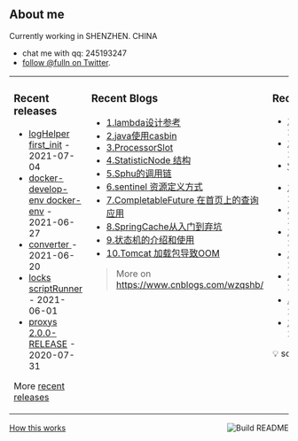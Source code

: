 ## About me

Currently working in SHENZHEN. CHINA 
 - chat me with qq: 245193247
 - [follow @fulln on Twitter](https://twitter.com/fulln16).
<table><tr><td valign="top">
 
 
### Recent releases

<!-- recent_releases starts -->
* [logHelper first_init](https://github.com/fulln/logHelper/releases/tag/1.0.0) - 2021-07-04
* [docker-develop-env docker-env](https://github.com/fulln/docker-develop-env/releases/tag/1.0.0) - 2021-06-27
* [converter ](https://github.com/fulln/converter/releases/tag/1.0.0) - 2021-06-20
* [locks scriptRunner](https://github.com/fulln/locks/releases/tag/scriptRunner) - 2021-06-01
* [proxys 2.0.0-RELEASE](https://github.com/fulln/proxys/releases/tag/2.0.0) - 2020-07-31
<!-- recent_releases ends -->

More [recent releases](https://github.com/fulln/fulln/blob/master/releases.md)

</td><td valign="top">
  
### Recent Blogs

<!-- recent_blogs starts -->
<ul>
<li>
<a href="https://www.cnblogs.com/wzqshb/p/16987548.html">1.lambda设计参考</a>
</li>
<li>
<a href="https://www.cnblogs.com/wzqshb/p/16787675.html">2.java使用casbin</a>
</li>
<li>
<a href="https://www.cnblogs.com/wzqshb/p/16595799.html">3.ProcessorSlot</a>
</li>
<li>
<a href="https://www.cnblogs.com/wzqshb/p/16585826.html">4.StatisticNode 结构</a>
</li>
<li>
<a href="https://www.cnblogs.com/wzqshb/p/16585817.html">5.Sphu的调用链</a>
</li>
<li>
<a href="https://www.cnblogs.com/wzqshb/p/16585811.html">6.sentinel 资源定义方式</a>
</li>
<li>
<a href="https://www.cnblogs.com/wzqshb/p/16529826.html">7.CompletableFuture 在首页上的查询应用</a>
</li>
<li>
<a href="https://www.cnblogs.com/wzqshb/p/16276966.html">8.SpringCache从入门到弃坑</a>
</li>
<li>
<a href="https://www.cnblogs.com/wzqshb/p/15716161.html">9.状态机的介绍和使用</a>
</li>
<li>
<a href="https://www.cnblogs.com/wzqshb/p/15684005.html">10.Tomcat 加载包导致OOM</a>
</li>
</ul>
<!-- recent_blogs ends -->
 
> More on <a>https://www.cnblogs.com/wzqshb/ </a>
 
</td><td valign="top"> 

### Recent TIL
 
<!-- recent_TIL starts -->
* [20233823810](https://github.com/fulln/TIL/blob/master/ChatGPT_MD/chats/20233823810.md) - 2023-03-08
* [2023-03-08](https://github.com/fulln/TIL/blob/master/daily/2023-03/2023-03-08.md) - 2023-03-08
* [yyyyMMddhhmss](https://github.com/fulln/TIL/blob/master/ChatGPT_MD/templates/yyyyMMddhhmss.md) - 2023-03-08
* [2023-03-07](https://github.com/fulln/TIL/blob/master/daily/2023-03/2023-03-07.md) - 2023-03-07
* [2023-03-06](https://github.com/fulln/TIL/blob/master/daily/2023-03/2023-03-06.md) - 2023-03-06
* [2023-03-05](https://github.com/fulln/TIL/blob/master/daily/2023-03/2023-03-05.md) - 2023-03-05
* [2023-03-04](https://github.com/fulln/TIL/blob/master/daily/2023-03/2023-03-04.md) - 2023-03-04
* [2023-03-03](https://github.com/fulln/TIL/blob/master/daily/2023-03/2023-03-03.md) - 2023-03-03
* [岛屿数量](https://github.com/fulln/TIL/blob/master/leetcode/middle/numIslands.md) - 2023-03-03
* [2023-03-02](https://github.com/fulln/TIL/blob/master/daily/2023-03/2023-03-02.md) - 2023-03-02
<!-- recent_TIL ends -->
 
:bulb: scaryp from [here](https://github.com/fulln/TIL)
 
</td></tr></table>
<a href="https://github.com/fulln/fulln/actions"><img src="https://github.com/fulln/fulln/workflows/Build%20README.md/badge.svg" align="right" alt="Build README"></a> <a href="https://simonwillison.net/2020/Jul/10/self-updating-profile-readme/">How this works</a>
